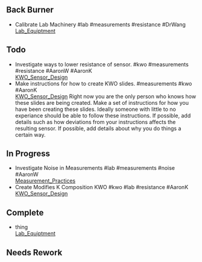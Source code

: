 ## Back Burner
- Calibrate Lab Machinery #lab #measurements #resistance #DrWang  
  [Lab_Equiptment](/Lab_Equiptment.md)
  

## Todo
- Investigate ways to lower resistance of sensor. #kwo #measurements #resistance #AaronW #AaronK  
  [KWO_Sensor_Design](/KWO_Sensor_Design.md)
- Make instructions for how to create KWO slides. #measurements #kwo #AaronK  
  [KWO_Sensor_Design](/KWO_Sensor_Design.md)
  Right now you are the only person who knows how these slides are being created. Make a set of instructions for how you have been creating these slides. Ideally someone with little to no experiance should be able to follow these instructions.
  If possible, add details such as how deviations from your instructions affects the resulting sensor. 
  If possible, add details about why you do things a certain way.

## In Progress
- Investigate Noise in Measurements #lab #measurements #noise #AaronW  
  [Measurement_Practices](/Measurement_Practices.md)
- Create Modifies K Composition KWO #kwo #lab #resistance #AaronK  
  [KWO_Sensor_Design](/KWO_Sensor_Design.md)

## Complete
- thing  
  [Lab_Equiptment](/Lab_Equiptment.md)

## Needs Rework